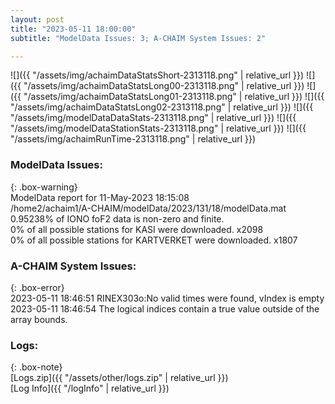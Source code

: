 ```yaml
---
layout: post
title: "2023-05-11 18:00:00"
subtitle: "ModelData Issues: 3; A-CHAIM System Issues: 2"

---
```


![]({{ "/assets/img/achaimDataStatsShort-2313118.png" | relative_url }})
![]({{ "/assets/img/achaimDataStatsLong00-2313118.png" | relative_url }})
![]({{ "/assets/img/achaimDataStatsLong01-2313118.png" | relative_url }})
![]({{ "/assets/img/achaimDataStatsLong02-2313118.png" | relative_url }})
![]({{ "/assets/img/modelDataDataStats-2313118.png" | relative_url }})
![]({{ "/assets/img/modelDataStationStats-2313118.png" | relative_url }})
![]({{ "/assets/img/achaimRunTime-2313118.png" | relative_url }})


### ModelData Issues:  
  
{: .box-warning}  
 ModelData report for 11-May-2023 18:15:08   
 /home2/achaim1/A-CHAIM/modelData/2023/131/18/modelData.mat   
 0.95238% of IONO foF2 data is non-zero and finite.   
 0% of all possible stations for KASI were downloaded. x2098   
 0% of all possible stations for KARTVERKET were downloaded. x1807   
  
### A-CHAIM System Issues:  
  
{: .box-error}  
2023-05-11 18:46:51 RINEX303o:No valid times were found, vIndex is empty  
2023-05-11 18:46:54 The logical indices contain a true value outside of the array bounds.  

### Logs:  
  
{: .box-note}  
[Logs.zip]({{ "/assets/other/logs.zip" | relative_url }})  
[Log Info]({{ "/logInfo" | relative_url }})  

